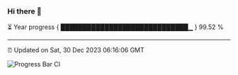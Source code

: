 ### Hi there 👋

⏳ Year progress { █████████████████████████████▁ } 99.52 %

---

⏰ Updated on Sat, 30 Dec 2023 06:16:06 GMT

![Progress Bar CI](https://github.com/liununu/liununu/workflows/Progress%20Bar%20CI/badge.svg)
